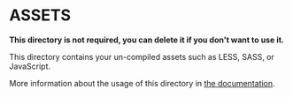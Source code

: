<!--
GeoPeril - A platform for the computation and web-mapping of hazard
specific geospatial data, as well as for serving functionality to handle,
share, and communicate threat specific information in a collaborative
environment.

Copyright (C) 2021 GFZ German Research Centre for Geosciences

SPDX-License-Identifier: Apache-2.0

Licensed under the Apache License, Version 2.0 (the "License");
you may not use this file except in compliance with the License.
You may obtain a copy of the License at

  http://apache.org/licenses/LICENSE-2.0

Unless required by applicable law or agreed to in writing, software
distributed under the Licence is distributed on an "AS IS" BASIS,
WITHOUT WARRANTIES OR CONDITIONS OF ANY KIND, either express or implied.
See the Licence for the specific language governing permissions and
limitations under the Licence.

Contributors:
  Johannes Spazier (GFZ)
  Sven Reissland (GFZ)
  Martin Hammitzsch (GFZ)
  Matthias Rüster (GFZ)
  Hannes Fuchs (GFZ)
-->

# ASSETS

**This directory is not required, you can delete it if you don't want to use it.**

This directory contains your un-compiled assets such as LESS, SASS, or JavaScript.

More information about the usage of this directory in [the documentation](https://nuxtjs.org/guide/assets#webpacked).
